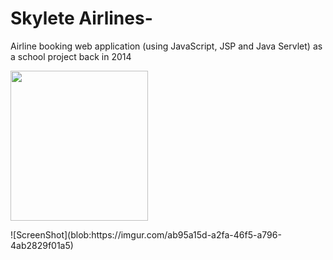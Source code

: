 # Skylete Airlines-
Airline booking web application (using JavaScript, JSP and Java Servlet) as a school project back in 2014
<p>
    <img src="https://imgur.com/ygQ8HDk" width="220" height="240" />
</p>
![ScreenShot](blob:https://imgur.com/ab95a15d-a2fa-46f5-a796-4ab2829f01a5)
